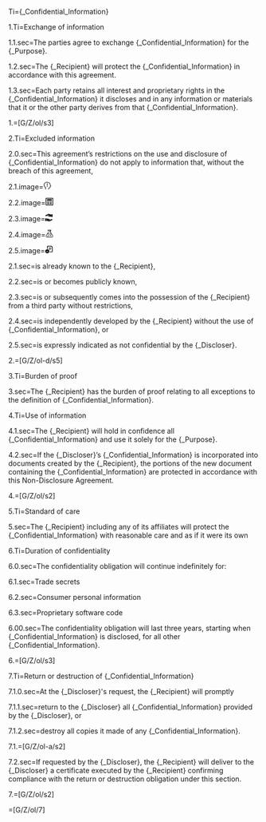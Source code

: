 Ti={_Confidential_Information}
	
1.Ti=Exchange of information

1.1.sec=The parties agree to exchange {_Confidential_Information} for the {_Purpose}.

1.2.sec=The {_Recipient} will protect the {_Confidential_Information} in accordance with this agreement.

1.3.sec=Each party retains all interest and proprietary rights in the {_Confidential_Information} it discloses and in any information or materials that it or the other party derives from that {_Confidential_Information}.

1.=[G/Z/ol/s3]

2.Ti=Excluded information

2.0.sec=This agreement’s restrictions on the use and disclosure of {_Confidential_Information} do not apply to information that, without the breach of this agreement,

2.1.image=<img src="Doc/G/IACCM-NDA-Design/Z/image/Except.Knows.png" height="15" width="15" >  

2.2.image=<img src="Doc/G/IACCM-NDA-Design/Z/image/Except.Public.png" height="15" width="15" >  

2.3.image=<img src="Doc/G/IACCM-NDA-Design/Z/image/Except.Found.png" height="15" width="15" >  

2.4.image=<img src="Doc/G/IACCM-NDA-Design/Z/image/Except.Makes.png" height="15" width="15" >  

2.5.image=<img src="Doc/G/IACCM-NDA-Design/Z/image/Except.Disclaimed.png" height="15" width="15" >  

2.1.sec=is already known to the {_Recipient},

2.2.sec=is or becomes publicly known,

2.3.sec=is or subsequently comes into the possession of the {_Recipient} from a third party without restrictions,

2.4.sec=is independently developed by the {_Recipient} without the use of {_Confidential_Information}, or

2.5.sec=is expressly indicated as not confidential by the {_Discloser}.

2.=[G/Z/ol-d/s5]

3.Ti=Burden of proof

3.sec=The {_Recipient} has the burden of proof relating to all exceptions to the definition of {_Confidential_Information}.
	
4.Ti=Use of information

4.1.sec=The {_Recipient} will hold in confidence all {_Confidential_Information} and use it solely for the {_Purpose}.

4.2.sec=If the {_Discloser}’s {_Confidential_Information} is incorporated into documents created by the {_Recipient}, the portions of the new document containing the {_Confidential_Information} are protected in accordance with this Non-Disclosure Agreement.

4.=[G/Z/ol/s2]

5.Ti=Standard of care

5.sec=The {_Recipient} including any of its affiliates will protect the {_Confidential_Information} with reasonable care and as if it were its own
	
6.Ti=Duration of confidentiality

6.0.sec=The confidentiality obligation will continue indefinitely for:

6.1.sec=Trade secrets

6.2.sec=Consumer personal information

6.3.sec=Proprietary software code

6.00.sec=The confidentiality obligation will last three years, starting when {_Confidential_Information} is disclosed, for all other {_Confidential_Information}.

6.=[G/Z/ol/s3]

7.Ti=Return or destruction of {_Confidential_Information}

7.1.0.sec=At the {_Discloser}'s request, the {_Recipient} will promptly

7.1.1.sec=return to the {_Discloser} all {_Confidential_Information} provided by the {_Discloser}, or

7.1.2.sec=destroy all copies it made of any {_Confidential_Information}.

7.1.=[G/Z/ol-a/s2]

7.2.sec=If requested by the {_Discloser}, the {_Recipient} will deliver to the {_Discloser} a certificate executed by the {_Recipient} confirming compliance with the return or destruction obligation under this section.

7.=[G/Z/ol/s2]

=[G/Z/ol/7]
